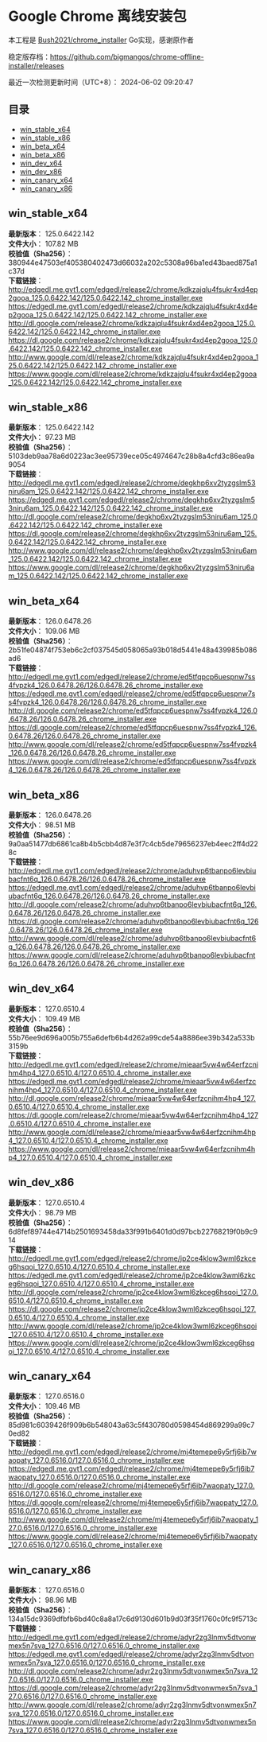 # Google Chrome 离线安装包
本工程是 [Bush2021/chrome_installer](https://github.com/Bush2021/chrome_installer) Go实现，感谢原作者

稳定版存档：<https://github.com/bigmangos/chrome-offline-installer/releases>

最近一次检测更新时间（UTC+8）：
2024-06-02 09:20:47

## 目录
* [win_stable_x64](https://github.com/bigmangos/chrome-offline-installer?tab=readme-ov-file#win_stable_x64)
* [win_stable_x86](https://github.com/bigmangos/chrome-offline-installer?tab=readme-ov-file#win_stable_x86)
* [win_beta_x64](https://github.com/bigmangos/chrome-offline-installer?tab=readme-ov-file#win_beta_x64)
* [win_beta_x86](https://github.com/bigmangos/chrome-offline-installer?tab=readme-ov-file#win_beta_x86)
* [win_dev_x64](https://github.com/bigmangos/chrome-offline-installer?tab=readme-ov-file#win_dev_x64)
* [win_dev_x86](https://github.com/bigmangos/chrome-offline-installer?tab=readme-ov-file#win_dev_x86)
* [win_canary_x64](https://github.com/bigmangos/chrome-offline-installer?tab=readme-ov-file#win_canary_x64)
* [win_canary_x86](https://github.com/bigmangos/chrome-offline-installer?tab=readme-ov-file#win_canary_x86)

## win_stable_x64
**最新版本**： 125.0.6422.142  
**文件大小**： 107.82 MB  
**校验值（Sha256）**： 380944e47503ef405380402473d66032a202c5308a96ba1ed43baed875a1c37d  
**下载链接**：
http://edgedl.me.gvt1.com/edgedl/release2/chrome/kdkzajqlu4fsukr4xd4ep2gooa_125.0.6422.142/125.0.6422.142_chrome_installer.exe
https://edgedl.me.gvt1.com/edgedl/release2/chrome/kdkzajqlu4fsukr4xd4ep2gooa_125.0.6422.142/125.0.6422.142_chrome_installer.exe
http://dl.google.com/release2/chrome/kdkzajqlu4fsukr4xd4ep2gooa_125.0.6422.142/125.0.6422.142_chrome_installer.exe
https://dl.google.com/release2/chrome/kdkzajqlu4fsukr4xd4ep2gooa_125.0.6422.142/125.0.6422.142_chrome_installer.exe
http://www.google.com/dl/release2/chrome/kdkzajqlu4fsukr4xd4ep2gooa_125.0.6422.142/125.0.6422.142_chrome_installer.exe
https://www.google.com/dl/release2/chrome/kdkzajqlu4fsukr4xd4ep2gooa_125.0.6422.142/125.0.6422.142_chrome_installer.exe
## win_stable_x86
**最新版本**： 125.0.6422.142  
**文件大小**： 97.23 MB  
**校验值（Sha256）**： 5103deb9aa78a6d0223ac3ee95739ece05c4974647c28b8a4cfd3c86ea9a9054  
**下载链接**：
http://edgedl.me.gvt1.com/edgedl/release2/chrome/degkhp6xv2tyzgslm53niru6am_125.0.6422.142/125.0.6422.142_chrome_installer.exe
https://edgedl.me.gvt1.com/edgedl/release2/chrome/degkhp6xv2tyzgslm53niru6am_125.0.6422.142/125.0.6422.142_chrome_installer.exe
http://dl.google.com/release2/chrome/degkhp6xv2tyzgslm53niru6am_125.0.6422.142/125.0.6422.142_chrome_installer.exe
https://dl.google.com/release2/chrome/degkhp6xv2tyzgslm53niru6am_125.0.6422.142/125.0.6422.142_chrome_installer.exe
http://www.google.com/dl/release2/chrome/degkhp6xv2tyzgslm53niru6am_125.0.6422.142/125.0.6422.142_chrome_installer.exe
https://www.google.com/dl/release2/chrome/degkhp6xv2tyzgslm53niru6am_125.0.6422.142/125.0.6422.142_chrome_installer.exe
## win_beta_x64
**最新版本**： 126.0.6478.26  
**文件大小**： 109.06 MB  
**校验值（Sha256）**： 2b51fe04874f753eb6c2cf037545d058065a93b018d5441e48a439985b086ad6  
**下载链接**：
http://edgedl.me.gvt1.com/edgedl/release2/chrome/ed5tfqpcp6uespnw7ss4fvpzk4_126.0.6478.26/126.0.6478.26_chrome_installer.exe
https://edgedl.me.gvt1.com/edgedl/release2/chrome/ed5tfqpcp6uespnw7ss4fvpzk4_126.0.6478.26/126.0.6478.26_chrome_installer.exe
http://dl.google.com/release2/chrome/ed5tfqpcp6uespnw7ss4fvpzk4_126.0.6478.26/126.0.6478.26_chrome_installer.exe
https://dl.google.com/release2/chrome/ed5tfqpcp6uespnw7ss4fvpzk4_126.0.6478.26/126.0.6478.26_chrome_installer.exe
http://www.google.com/dl/release2/chrome/ed5tfqpcp6uespnw7ss4fvpzk4_126.0.6478.26/126.0.6478.26_chrome_installer.exe
https://www.google.com/dl/release2/chrome/ed5tfqpcp6uespnw7ss4fvpzk4_126.0.6478.26/126.0.6478.26_chrome_installer.exe
## win_beta_x86
**最新版本**： 126.0.6478.26  
**文件大小**： 98.51 MB  
**校验值（Sha256）**： 9a0aa51477db6861ca8b4b5cbb4d87e3f7c4cb5de79656237eb4eec2ff4d228c  
**下载链接**：
http://edgedl.me.gvt1.com/edgedl/release2/chrome/aduhvp6tbanpo6levbiubacfnt6q_126.0.6478.26/126.0.6478.26_chrome_installer.exe
https://edgedl.me.gvt1.com/edgedl/release2/chrome/aduhvp6tbanpo6levbiubacfnt6q_126.0.6478.26/126.0.6478.26_chrome_installer.exe
http://dl.google.com/release2/chrome/aduhvp6tbanpo6levbiubacfnt6q_126.0.6478.26/126.0.6478.26_chrome_installer.exe
https://dl.google.com/release2/chrome/aduhvp6tbanpo6levbiubacfnt6q_126.0.6478.26/126.0.6478.26_chrome_installer.exe
http://www.google.com/dl/release2/chrome/aduhvp6tbanpo6levbiubacfnt6q_126.0.6478.26/126.0.6478.26_chrome_installer.exe
https://www.google.com/dl/release2/chrome/aduhvp6tbanpo6levbiubacfnt6q_126.0.6478.26/126.0.6478.26_chrome_installer.exe
## win_dev_x64
**最新版本**： 127.0.6510.4  
**文件大小**： 109.49 MB  
**校验值（Sha256）**： 55b76ee9d696a005b755a6defb6b4d262a99cde54a8886ee39b342a533b3159b  
**下载链接**：
http://edgedl.me.gvt1.com/edgedl/release2/chrome/mieaar5vw4w64erfzcnihm4hp4_127.0.6510.4/127.0.6510.4_chrome_installer.exe
https://edgedl.me.gvt1.com/edgedl/release2/chrome/mieaar5vw4w64erfzcnihm4hp4_127.0.6510.4/127.0.6510.4_chrome_installer.exe
http://dl.google.com/release2/chrome/mieaar5vw4w64erfzcnihm4hp4_127.0.6510.4/127.0.6510.4_chrome_installer.exe
https://dl.google.com/release2/chrome/mieaar5vw4w64erfzcnihm4hp4_127.0.6510.4/127.0.6510.4_chrome_installer.exe
http://www.google.com/dl/release2/chrome/mieaar5vw4w64erfzcnihm4hp4_127.0.6510.4/127.0.6510.4_chrome_installer.exe
https://www.google.com/dl/release2/chrome/mieaar5vw4w64erfzcnihm4hp4_127.0.6510.4/127.0.6510.4_chrome_installer.exe
## win_dev_x86
**最新版本**： 127.0.6510.4  
**文件大小**： 98.79 MB  
**校验值（Sha256）**： 6d8fef89744e4714b2501693458da33f991b6401d0d97bcb22768219f0b9c914  
**下载链接**：
http://edgedl.me.gvt1.com/edgedl/release2/chrome/jp2ce4klow3wml6zkceg6hsqoi_127.0.6510.4/127.0.6510.4_chrome_installer.exe
https://edgedl.me.gvt1.com/edgedl/release2/chrome/jp2ce4klow3wml6zkceg6hsqoi_127.0.6510.4/127.0.6510.4_chrome_installer.exe
http://dl.google.com/release2/chrome/jp2ce4klow3wml6zkceg6hsqoi_127.0.6510.4/127.0.6510.4_chrome_installer.exe
https://dl.google.com/release2/chrome/jp2ce4klow3wml6zkceg6hsqoi_127.0.6510.4/127.0.6510.4_chrome_installer.exe
http://www.google.com/dl/release2/chrome/jp2ce4klow3wml6zkceg6hsqoi_127.0.6510.4/127.0.6510.4_chrome_installer.exe
https://www.google.com/dl/release2/chrome/jp2ce4klow3wml6zkceg6hsqoi_127.0.6510.4/127.0.6510.4_chrome_installer.exe
## win_canary_x64
**最新版本**： 127.0.6516.0  
**文件大小**： 109.46 MB  
**校验值（Sha256）**： 85d981c6039426f909b6b548043a63c5f430780d0598454d869299a99c70ed82  
**下载链接**：
http://edgedl.me.gvt1.com/edgedl/release2/chrome/mj4temepe6y5rfj6ib7waopaty_127.0.6516.0/127.0.6516.0_chrome_installer.exe
https://edgedl.me.gvt1.com/edgedl/release2/chrome/mj4temepe6y5rfj6ib7waopaty_127.0.6516.0/127.0.6516.0_chrome_installer.exe
http://dl.google.com/release2/chrome/mj4temepe6y5rfj6ib7waopaty_127.0.6516.0/127.0.6516.0_chrome_installer.exe
https://dl.google.com/release2/chrome/mj4temepe6y5rfj6ib7waopaty_127.0.6516.0/127.0.6516.0_chrome_installer.exe
http://www.google.com/dl/release2/chrome/mj4temepe6y5rfj6ib7waopaty_127.0.6516.0/127.0.6516.0_chrome_installer.exe
https://www.google.com/dl/release2/chrome/mj4temepe6y5rfj6ib7waopaty_127.0.6516.0/127.0.6516.0_chrome_installer.exe
## win_canary_x86
**最新版本**： 127.0.6516.0  
**文件大小**： 98.96 MB  
**校验值（Sha256）**： 134a15dc9369dfbfb6bd40c8a8a17c6d9130d601b9d03f35f1760c0fc9f5713c  
**下载链接**：
http://edgedl.me.gvt1.com/edgedl/release2/chrome/adyr2zg3lnmv5dtvonwmex5n7sva_127.0.6516.0/127.0.6516.0_chrome_installer.exe
https://edgedl.me.gvt1.com/edgedl/release2/chrome/adyr2zg3lnmv5dtvonwmex5n7sva_127.0.6516.0/127.0.6516.0_chrome_installer.exe
http://dl.google.com/release2/chrome/adyr2zg3lnmv5dtvonwmex5n7sva_127.0.6516.0/127.0.6516.0_chrome_installer.exe
https://dl.google.com/release2/chrome/adyr2zg3lnmv5dtvonwmex5n7sva_127.0.6516.0/127.0.6516.0_chrome_installer.exe
http://www.google.com/dl/release2/chrome/adyr2zg3lnmv5dtvonwmex5n7sva_127.0.6516.0/127.0.6516.0_chrome_installer.exe
https://www.google.com/dl/release2/chrome/adyr2zg3lnmv5dtvonwmex5n7sva_127.0.6516.0/127.0.6516.0_chrome_installer.exe
